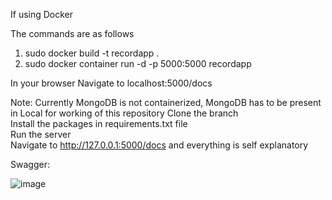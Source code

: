 If using Docker

The commands are as follows

1. sudo docker build -t recordapp . 
2. sudo docker container run -d -p 5000:5000 recordapp

In your browser Navigate to localhost:5000/docs

Note: Currently MongoDB is not containerized, MongoDB has to be present in Local for working of this repository
Clone the branch \
Install the packages in requirements.txt file\
Run the server \
Navigate to http://127.0.0.1:5000/docs and everything is self explanatory 

Swagger: 

![image](https://user-images.githubusercontent.com/113660597/192491375-a4f1b60e-f455-45e0-b71c-d5e4305482d8.png)




